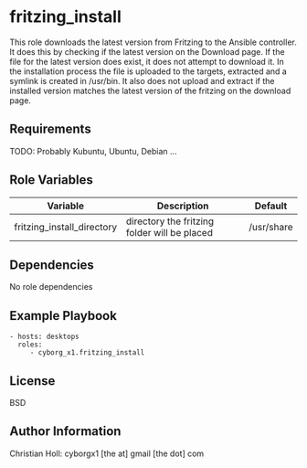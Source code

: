 fritzing_install
====================

This role downloads the latest version from Fritzing to the Ansible controller.
It does this by checking if the latest version on the Download page.
If the file for the latest version does exist, it does not attempt to download it.
In the installation process the file is uploaded to the targets, extracted and a
symlink is created in /usr/bin. It also does not upload and extract if the installed
version matches the latest version of the fritzing on the download page.

Requirements
---------------

TODO: Probably Kubuntu, Ubuntu, Debian ... 

Role Variables
------------------

| Variable                       | Description                                  | Default    |
| ------------------------------ | -------------------------------------------  | ---------- |
| fritzing_install_directory     | directory the fritzing folder will be placed | /usr/share |

Dependencies
---------------

No role dependencies

Example Playbook
--------------------

    - hosts: desktops
      roles:
         - cyborg_x1.fritzing_install

License
---------

BSD

Author Information
-----------------------

Christian Holl: cyborgx1 [the at] gmail [the dot] com

